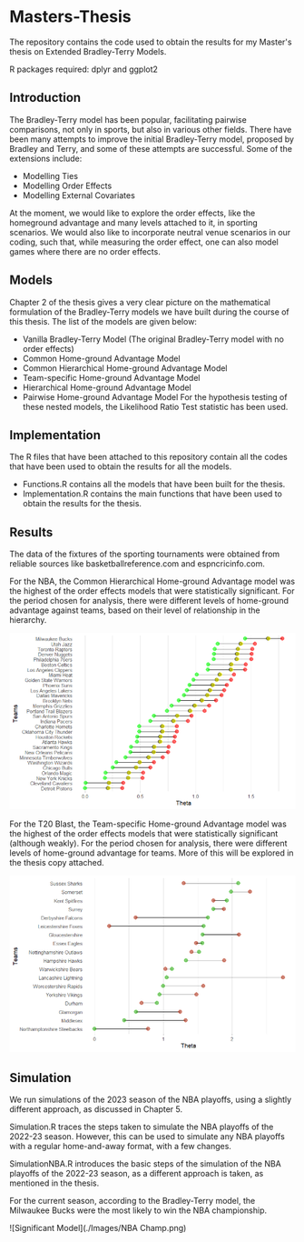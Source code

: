 # Masters-Thesis
The repository contains the code used to obtain the results for my Master's thesis on Extended Bradley-Terry Models.

R packages required: dplyr and ggplot2

## Introduction
The Bradley-Terry model has been popular, facilitating pairwise comparisons, not only in sports, but also in various other fields. There have been many attempts to improve the initial Bradley-Terry model, proposed by Bradley and Terry, and some of these attempts are successful. Some of the extensions include:
- Modelling Ties
- Modelling Order Effects
- Modelling External Covariates

At the moment, we would like to explore the order effects, like the homeground advantage and many levels attached to it, in sporting scenarios. We would also like to incorporate neutral venue scenarios in our coding, such that, while measuring the order effect, one can also model games where there are no order effects.

## Models
Chapter 2 of the thesis gives a very clear picture on the mathematical formulation of the Bradley-Terry models we have built during the course of this thesis. The list of the models are given below:
- Vanilla Bradley-Terry Model (The original Bradley-Terry model with no order effects)
- Common Home-ground Advantage Model
- Common Hierarchical Home-ground Advantage Model
- Team-specific Home-ground Advantage Model
- Hierarchical Home-ground Advantage Model
- Pairwise Home-ground Advantage Model
For the hypothesis testing of these nested models, the Likelihood Ratio Test statistic has been used. 

## Implementation

The R files that have been attached to this repository contain all the codes that have been used to obtain the results for all the models.

- Functions.R contains all the models that have been built for the thesis.
- Implementation.R contains the main functions that have been used to obtain the results for the thesis.

## Results

The data of the fixtures of the sporting tournaments were obtained from reliable sources like basketballreference.com and espncricinfo.com.

For the NBA, the Common Hierarchical Home-ground Advantage model was the highest of the order effects models that were statistically significant. For the period chosen for analysis, there were different levels of home-ground advantage against teams, based on their level of relationship in the hierarchy. 

![Significant Model](./Images/CHINBA.png)

For the T20 Blast, the Team-specific Home-ground Advantage model was the highest of the order effects models that were statistically significant (although weakly). For the period chosen for analysis, there were different levels of home-ground advantage for teams. More of this will be explored in the thesis copy attached.

![Significant Model](./Images/TSHGBlast.png)

## Simulation

We run simulations of the 2023 season of the NBA playoffs, using a slightly different approach, as discussed in Chapter 5.

Simulation.R traces the steps taken to simulate the NBA playoffs of the 2022-23 season. However, this can be used to simulate any NBA playoffs with a regular home-and-away format, with a few changes.

SimulationNBA.R introduces the basic steps of the simulation of the NBA playoffs of the 2022-23 season, as a different approach is taken, as mentioned in the thesis. 

For the current season, according to the Bradley-Terry model, the Milwaukee Bucks were the most likely to win the NBA championship.

![Significant Model](./Images/NBA Champ.png)
